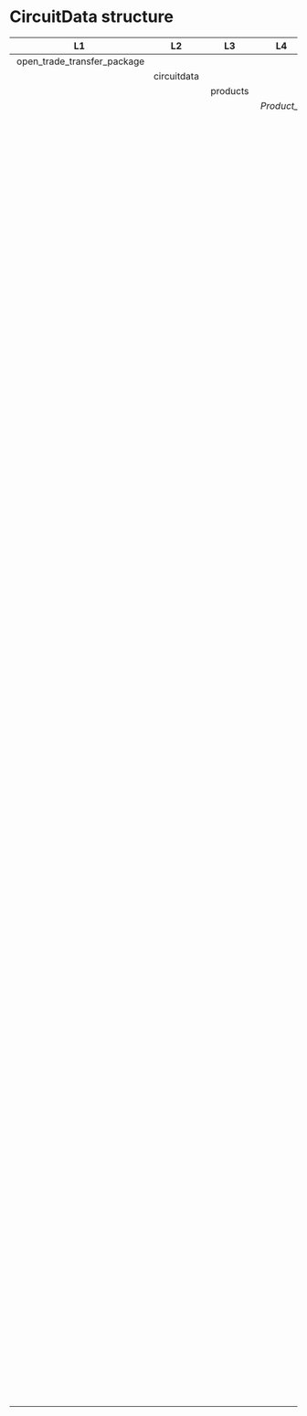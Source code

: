 # CircuitData structure

| L1 | L2 | L3 | L4 | L5 | L6 | L7 | L8 | L9 | L10 |
|----|----|----|----|----|----|----|----|----|-----|
| open_trade_transfer_package| | | | | | | | | |
| | circuitdata | | | | | | | | |
| | | products | | | | | | | |
| | | | *Product_X* | | | | | |
| | | | | stackup | | | | | |
| | | | | | locked | | | | |
| | | | | | ordered_outer_layers | | | | |
| | | | | | ordered_inner_layers | | | | |
| | | | | | file_name | | | | | |
| | | | | sections | | | | | | |
| | | | | | name | | | | | |
| | | | | | in_x | | | | | |
| | | | | | in_y | | | | | |
| | | | | | size_x | | | | | |
| | | | | | size_y | | | | | |
| | | | | | mm2 | | | | | |
| | | | | layers | | | | | | |
| | | | | | order| | | | | |
| | | | | | name | | | | | |
| | | | | | function | | | | | |
| | | | | | flexible | | | | | |
| | | | | | materials | | | | | |
| | | | | | sections | | | | | |
| | | | | | thickness | | | | | |
| | | | | | tolerance_minus| | | | | |
| | | | | | tolerance_plus | | | | | |
| | | | | | sub_material_thickness | | | | | |
| | | | | | | *material* | | | | |
| | | | | | | | min_thickness | | | |
| | | | | | | | max_thickness | | | |
| | | | | | coverage | | | | | |
| | | | | | layer_attributes | | | | | |
| | | | | | | minimum_track_width | | | | |
| | | | | | | minimum_spacing_width | | | | |
| | | | | | | conductive_function | | | | |
| | | | | | | polarity | | | | |
| | | | | | | color | | | | |
| | | | | | | heating_operations | | | | |
| | | | | | | | | | | |
| | | | | processes | | | | | | |
| | | | | | | | | | | |
| | | | | metrics | | | | | | |
| | | | | | board | | | | | |
| | | | | | | size_x | | | | |
| | | | | | | size_y | | | | |
| | | | | | | thickness | | | | |
| | | | | | array | | | | | |
| | | | | | | size_x | | | | |
| | | | | | | size_y | | | | |
| | | | | | | boards_x | | | | |
| | | | | | | boards_y | | | | |
| | | | | | | boards_total | | | | |
| | | | | | | border_left | | | | |
| | | | | | | border_right | | | | |
| | | | | | | border_top | | | | |
| | | | | | | border_bottom | | | | |
| | | | | | | board_spacing_x | | | | |
| | | | | | | board_spacing_y | | | | |
| | | | | | | fiducials_number | | | | |
| | | | | | | fiducials_size | | | | |
| | | | | | | fiducials_shape | | | | |
| | | | | | | breakaway_method | | | | |
| | | | | | | mouse_bites | | | | |
| | | | | | | tooling_holes_number | | | | |
| | | | | | | tooling_holes_size | | | | |
| | | | | | | x_outs_allowed | | | | |
| | | | | | | x_outs_max_percentage_on_array | | | | |
| | | | | | | transplant_board_allowed | | | | |
| | | | | | | weight | | | | |
| | | | | logistical | | | | | | |
| | | | | | inner_packaging | | | | | |
| | | | | | | type_of_bag | | | | |
| | | | | | | hic | | | | |
| | | | | | | esd | | | | |
| | | | | | | desiccant | | | | |
| | | | | | | vacuum | | | | |
| | | | | configurations | | | | | | |
| | | | | | tolerances | | | | | |
| | | | | | | | | | | |
| | | | | | impedance | | | | | |
| | | | | | | | | | | |
| | | | | | via_protection | | | | | |
| | | | | | | type_1 | | | | |
| | | | | | | type_2 | | | | |
| | | | | | | type_3 | | | | |
| | | | | | | type_4a | | | | |
| | | | | | | type_4b | | | | |
| | | | | | | type_5 | | | | |
| | | | | | | type_6a | | | | |
| | | | | | | type_6b | | | | |
| | | | | | | type_7 | | | | |

